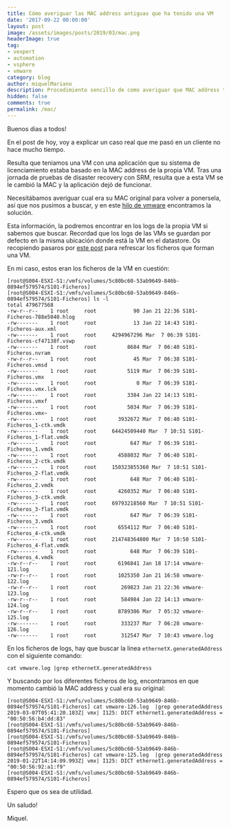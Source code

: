 ```yaml
---
title: Cómo averiguar las MAC address antiguas que ha tenido una VM
date: '2017-09-22 00:00:00'
layout: post
image: /assets/images/posts/2019/03/mac.png
headerImage: true
tag:
- vexpert
- automation
- vsphere
- vmware
category: blog
author: miquelMariano
description: Procedimiento sencillo de como averiguar que MAC address tenia una VM tras, ésta, haber cambiado...
hidden: false
comments: true
permalink: /mac/
---
```


Buenos dias a todos!

En el post de hoy, voy a explicar un caso real que me pasó en un cliente no hace mucho tiempo.

Resulta que teniamos una VM con una aplicación que su sistema de licenciamiento estaba basado en la MAC address de la propia VM. Tras una jornada de pruebas de disaster recovery con SRM, resulta que a esta VM se le cambió la MAC y la aplicación dejó de funcionar.

Necesitábamos averiguar cual era su MAC original para volver a ponersela, así que nos pusimos a buscar, y en este [hilo de vmware](https://communities.vmware.com/thread/308572) encontramos la solución.

Esta información, la podremos encontrar en los logs de la propia VM si sabemos que buscar. Recordad que los logs de las VMs se guardan por defecto en la misma ubicación donde está la VM en el datastore. Os recopiendo pasaros por [este post](https://miquelmariano.github.io/2018/01/back-to-basics-1-ficherosVM) para refrescar los ficheros que forman una VM.

En mi caso, estos eran los ficheros de la VM en cuestión:

```ssh
[root@S004-ESXI-S1:/vmfs/volumes/5c80bc60-53ab9649-846b-0894ef579574/S101-Ficheros]
[root@S004-ESXI-S1:/vmfs/volumes/5c80bc60-53ab9649-846b-0894ef579574/S101-Ficheros] ls -l
total 479677568
-rw-r--r--    1 root     root            90 Jan 21 22:36 S101-Ficheros-788e5040.hlog
-rw-------    1 root     root            13 Jan 22 14:43 S101-Ficheros-aux.xml
-rw-------    1 root     root     4294967296 Mar  7 06:39 S101-Ficheros-cf47138f.vswp
-rw-------    1 root     root          8684 Mar  7 06:40 S101-Ficheros.nvram
-rw-r--r--    1 root     root            45 Mar  7 06:38 S101-Ficheros.vmsd
-rw-------    1 root     root          5119 Mar  7 06:39 S101-Ficheros.vmx
-rw-------    1 root     root             0 Mar  7 06:39 S101-Ficheros.vmx.lck
-rw-------    1 root     root          3384 Jan 22 14:13 S101-Ficheros.vmxf
-rw-------    1 root     root          5034 Mar  7 06:39 S101-Ficheros.vmx~
-rw-------    1 root     root       3932672 Mar  7 06:40 S101-Ficheros_1-ctk.vmdk
-rw-------    1 root     root     64424509440 Mar  7 10:51 S101-Ficheros_1-flat.vmdk
-rw-------    1 root     root           647 Mar  7 06:39 S101-Ficheros_1.vmdk
-rw-------    1 root     root       4588032 Mar  7 06:40 S101-Ficheros_2-ctk.vmdk
-rw-------    1 root     root     150323855360 Mar  7 10:51 S101-Ficheros_2-flat.vmdk
-rw-------    1 root     root           648 Mar  7 06:40 S101-Ficheros_2.vmdk
-rw-------    1 root     root       4260352 Mar  7 06:40 S101-Ficheros_3-ctk.vmdk
-rw-------    1 root     root     69793218560 Mar  7 10:51 S101-Ficheros_3-flat.vmdk
-rw-------    1 root     root           647 Mar  7 06:39 S101-Ficheros_3.vmdk
-rw-------    1 root     root       6554112 Mar  7 06:40 S101-Ficheros_4-ctk.vmdk
-rw-------    1 root     root     214748364800 Mar  7 10:50 S101-Ficheros_4-flat.vmdk
-rw-------    1 root     root           648 Mar  7 06:39 S101-Ficheros_4.vmdk
-rw-r--r--    1 root     root       6196841 Jan 18 17:14 vmware-121.log
-rw-r--r--    1 root     root       1025350 Jan 21 16:58 vmware-122.log
-rw-r--r--    1 root     root        269823 Jan 21 22:36 vmware-123.log
-rw-r--r--    1 root     root        584984 Jan 22 14:13 vmware-124.log
-rw-r--r--    1 root     root       8789306 Mar  7 05:32 vmware-125.log
-rw-------    1 root     root        333237 Mar  7 06:28 vmware-126.log
-rw-------    1 root     root        312547 Mar  7 10:43 vmware.log
```

En los ficheros de logs, hay que buscar la linea `ethernetX.generatedAddress` con el siguiente comando:

```ssh
cat vmware.log |grep ethernetX.generatedAddress
```

Y buscando por los diferentes ficheros de log, encontramos en que momento cambió la MAC address y cual era su original:

```ssh
[root@S004-ESXI-S1:/vmfs/volumes/5c80bc60-53ab9649-846b-0894ef579574/S101-Ficheros] cat vmware-126.log  |grep generatedAddress
2019-03-07T05:41:20.183Z| vmx| I125: DICT ethernet1.generatedAddress = "00:50:56:b4:dd:83"
[root@S004-ESXI-S1:/vmfs/volumes/5c80bc60-53ab9649-846b-0894ef579574/S101-Ficheros]
[root@S004-ESXI-S1:/vmfs/volumes/5c80bc60-53ab9649-846b-0894ef579574/S101-Ficheros]
[root@S004-ESXI-S1:/vmfs/volumes/5c80bc60-53ab9649-846b-0894ef579574/S101-Ficheros] cat vmware-125.log  |grep generatedAddress
2019-01-22T14:14:09.993Z| vmx| I125: DICT ethernet1.generatedAddress = "00:50:56:92:a1:f9"
[root@S004-ESXI-S1:/vmfs/volumes/5c80bc60-53ab9649-846b-0894ef579574/S101-Ficheros]
```

Espero que os sea de utilidad.

Un saludo!

Miquel.



